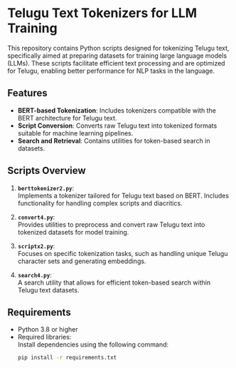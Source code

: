 # Telugu Text Tokenizers for LLM Training

This repository contains Python scripts designed for tokenizing Telugu text, specifically aimed at preparing datasets for training large language models (LLMs). These scripts facilitate efficient text processing and are optimized for Telugu, enabling better performance for NLP tasks in the language.

## Features

- **BERT-based Tokenization**: Includes tokenizers compatible with the BERT architecture for Telugu text.
- **Script Conversion**: Converts raw Telugu text into tokenized formats suitable for machine learning pipelines.
- **Search and Retrieval**: Contains utilities for token-based search in datasets.

## Scripts Overview

1. **`berttokenizer2.py`**:  
   Implements a tokenizer tailored for Telugu text based on BERT. Includes functionality for handling complex scripts and diacritics.

2. **`convert4.py`**:  
   Provides utilities to preprocess and convert raw Telugu text into tokenized datasets for model training.

3. **`scriptx2.py`**:  
   Focuses on specific tokenization tasks, such as handling unique Telugu character sets and generating embeddings.

4. **`search4.py`**:  
   A search utility that allows for efficient token-based search within Telugu text datasets.

## Requirements

- Python 3.8 or higher
- Required libraries:  
  Install dependencies using the following command:
  ```bash
  pip install -r requirements.txt
